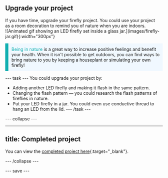 ## Upgrade your project

<div style="display: flex; flex-wrap: wrap">
<div style="flex-basis: 200px; flex-grow: 1; margin-right: 15px;">
If you have time, upgrade your firefly project. You could use your project as a room decoration to remind you of nature when you are indoors. 
</div>
<div>
![Animated gif showing an LED firefly set inside a glass jar.](images/firefly-jar.gif){:width="300px"}
</div>
</div>

<p style='border-left: solid; border-width:10px; border-color: #0faeb0; background-color: aliceblue; padding: 10px;'>
<span style="color: #0faeb0">Being in nature</span> is a great way to increase positive feelings and benefit your health. When it isn't possible to get outdoors, you can find ways to bring nature to you by keeping a houseplant or simulating your own firefly!</p>

--- task ---
You could upgrade your project by:
+ Adding another LED firefly and making it flash in the same pattern.
+ Changing the flash pattern — you could research the flash patterns of fireflies in nature.
+ Put your LED firefly in a jar. You could even use conductive thread to hang an LED from the lid. 
--- /task ---

--- collapse ---

---
title: Completed project
---

You can view the [completed project here](https://rpf.io/p/en/led-firefly-get){:target="_blank"}.

--- /collapse ---

--- save ---
